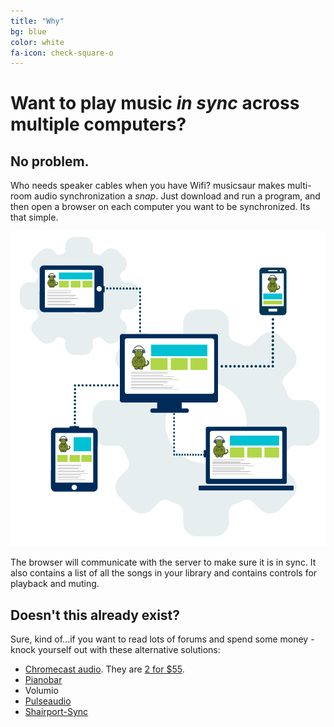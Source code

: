 ```yaml
---
title: "Why"
bg: blue
color: white
fa-icon: check-square-o
---
```


# Want to play music *in sync* across multiple computers?

##  No problem.

Who needs speaker cables when you have Wifi? musicsaur makes multi-room audio synchronization a *snap*. Just download and run a program, and then open a browser on each computer you want to be synchronized. Its that simple.

<img src="/img/main.png">

The browser will communicate with the server to make sure it is in sync. It also contains a list of all the songs in your library and contains controls for playback and muting.

## Doesn't this already exist?

Sure, kind of...if you want to read lots of forums and spend some money - knock yourself out with these alternative solutions:

- [Chromecast audio](http://www.androidcentral.com/chromecast-audio-can-now-play-same-song-every-room). They are [2 for $55](https://store.google.com/product/chromecast_audio).
- [Pianobar](https://volumio.org/)
- Volumio
- [Pulseaudio](http://www.danplanet.com/blog/2014/11/26/multi-room-audio-with-multicast-rtp/)
- [Shairport-Sync](https://github.com/mikebrady/shairport-sync)
